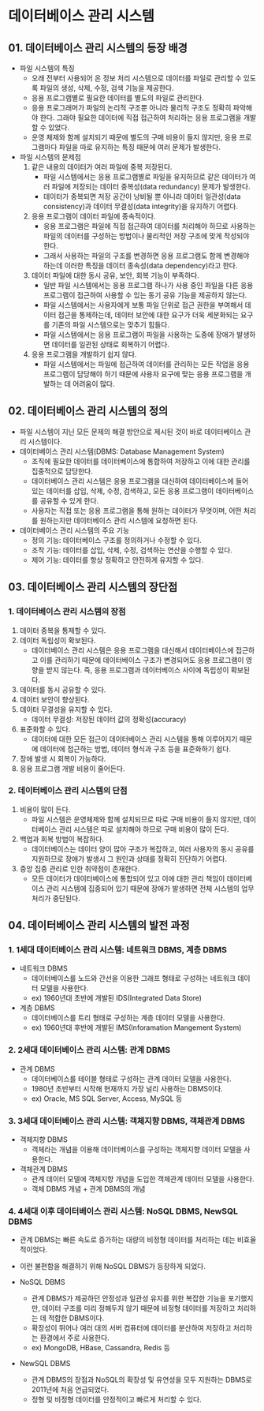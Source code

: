 # 데이터베이스 관리 시스템

## 01. 데이터베이스 관리 시스템의 등장 배경

- 파일 시스템의 특징
  - 오래 전부터 사용되어 온 정보 처리 시스템으로 데이터를 파일로 관리할 수 있도록 파일의 생성, 삭제, 수정, 검색 기능을 제공한다.
  - 응용 프로그램별로 필요한 데이터를 별도의 파일로 관리한다.
  - 응용 프로그래머가 파일의 논리적 구조뿐 아니라 물리적 구조도 정확히 파악해야 한다. 그래야 필요한 데이터에 직접 접근하여 처리하는 응용 프로그램을 개발할 수 있었다.
  - 운영 체제와 함께 설치되기 때문에 별도의 구매 비용이 들지 않지만, 응용 프로그램마다 파일을 따로 유지하는 특징 때문에 여러 문제가 발생한다.
- 파일 시스템의 문제점
  1. 같은 내용의 데이터가 여러 파일에 중복 저장된다.
     - 파일 시스템에서는 응용 프로그램별로 파일을 유지하므로 같은 데이터가 여러 파일에 저장되는 데이터 중복성(data redundancy) 문제가 발생한다.
     - 데이터가 중복되면 저장 공간이 낭비될 뿐 아니라 데이터 일관성(data consistency)과 데이터 무결성(data integrity)을 유지하기 어렵다.
  2. 응용 프로그램이 데이터 파일에 종속적이다.
     - 응용 프로그램은 파일에 직접 접근하여 데이터를 처리해야 하므로 사용하는 파일의 데이터를 구성하는 방법이나 물리적인 저장 구조에 맞게 작성되야 한다.
     - 그래서 사용하는 파일의 구조를 변경하면 응용 프로그램도 함께 변경해야 하는데 이러한 특징을 데이터 종속성(data dependency)라고 한다.
  3. 데이터 파일에 대한 동시 공유, 보안, 회복 기능이 부족하다.
     - 일반 파일 시스템에서는 응용 프로그램 하나가 사용 중인 파일을 다른 응용 프로그램이 접근하여 사용할 수 있는 동기 공유 기능을 제공하지 않는다.
     - 파일 시스템에서는 사용자에게 보통 파일 단위로 접근 권한을 부여해서 데이터 접근을 통제하는데, 데이터 보안에 대한 요구가 더욱 세분화되는 요구를 기존의 파일 시스템으로는 맞추기 힘들다.
     - 파일 시스템에서는 응용 프로그램이 파일을 사용하는 도중에 장애가 발생하면 데이터를 일관된 상태로 회복하기 어렵다.
  4. 응용 프로그램을 개발하기 쉽지 않다.
     - 파일 시스템에서는 파일에 접근하여 데이터를 관리하는 모든 작업을 응용 프로그램이 담당해야 하기 때문에 사용자 요구에 맞는 응용 프로그램을 개발하는 데 어려움이 많다.

## 02. 데이터베이스 관리 시스템의 정의

- 파일 시스템이 지닌 모든 문제의 해결 방안으로 제시된 것이 바로 데이터베이스 관리 시스템이다.
- 데이터베이스 관리 시스템(DBMS: Database Management System)
  - 조직에 필요한 데이터를 데이터베이스에 통합하여 저장하고 이에 대한 관리를 집중적으로 담당한다.
  - 데이터베이스 관리 시스템은 응용 프로그램을 대신하여 데이터베이스에 들어 있는 데이터를 삽입, 삭제, 수정, 검색하고, 모든 응용 프로그램이 데이터베이스를 공유할 수 있게 한다.
  - 사용자는 직접 또는 응용 프로그램을 통해 원하는 데이터가 무엇이며, 어떤 처리를 원하는지만 데이터베이스 관리 시스템에 요청하면 된다.
- 데이터베이스 관리 시스템의 주요 기능
  - 정의 기능: 데이터베이스 구조를 정의하거나 수정할 수 있다.
  - 조작 기능: 데이터를 삽입, 삭제, 수정, 검색하는 연산을 수행할 수 있다.
  - 제어 기능: 데이터를 항상 정확하고 안전하게 유지할 수 있다.

## 03. 데이터베이스 관리 시스템의 장단점

### 1. 데이터베이스 관리 시스템의 장점

1. 데이터 중복을 통제할 수 있다.
2. 데이터 독립성이 확보된다.
   - 데이터베이스 관리 시스템은 응용 프로그램을 대신해서 데이터베이스에 접근하고 이를 관리하기 때문에 데이터베이스 구조가 변경되어도 응용 프로그램이 영향을 받지 않는다. 즉, 응용 프로그램과 데이터베이스 사이에 독립성이 확보된다.
3. 데이터를 동시 공유할 수 있다.
4. 데이터 보안이 향상된다.
5. 데이터 무결성을 유지할 수 있다.
   - 데이터 무결성: 저장된 데이터 값의 정확성(accuracy)
6. 표준화할 수 있다.
   - 데이터에 대한 모든 접근이 데이터베이스 관리 시스템을 통해 이루어지기 때문에 데이터에 접근하는 방법, 데이터 형식과 구조 등을 표준화하기 쉽다.
7. 장애 발생 시 회복이 가능하다.
8. 응용 프로그램 개발 비용이 줄어든다.

### 2. 데이터베이스 관리 시스템의 단점

1. 비용이 많이 든다.
   - 파일 시스템은 운영체제와 함께 설치되므로 따로 구매 비용이 들지 않지만, 데이터베이스 관리 시스템은 따로 설치해야 하므로 구매 비용이 많이 든다.
2. 백업과 회복 방법이 복잡하다.
   - 데이터베이스는 데이터 양이 많아 구조가 복잡하고, 여러 사용자의 동시 공유를 지원하므로 장애가 발생시 그 원인과 상태를 정확히 진단하기 어렵다.
3. 중앙 집중 관리로 인한 취약점이 존재한다.
   - 모든 데이터가 데이터베이스에 통합되어 있고 이에 대한 관리 책임이 데이터베이스 관리 시스템에 집중되어 있기 때문에 장애가 발생하면 전체 시스템의 업무 처리가 중단된다.

## 04. 데이터베이스 관리 시스템의 발전 과정

### 1. 1세대 데이터베이스 관리 시스템: 네트워크 DBMS, 계층 DBMS

- 네트워크 DBMS
  - 데이터베이스를 노드와 간선을 이용한 그래프 형태로 구성하는 네트워크 데이터 모델을 사용한다.
  - ex) 1960년대 초반에 개발된 IDS(Integrated Data Store)
- 계층 DBMS
  - 데이터베이스를 트리 형태로 구성하는 계층 데이터 모델을 사용한다.
  - ex) 1960년대 후반에 개발된 IMS(Inforamation Mangement System)

### 2. 2세대 데이터베이스 관리 시스템: 관계 DBMS

- 관계 DBMS
  - 데이터베이스를 테이블 형태로 구성하는 관계 데이터 모델을 사용한다.
  - 1980년 초반부터 시작해 현재까지 가장 널리 사용하는 DBMS이다.
  - ex) Oracle, MS SQL Server, Access, MySQL 등

### 3. 3세대 데이터베이스 관리 시스템: 객체지향 DBMS, 객체관계 DBMS

- 객체지향 DBMS
  - 객체라는 개념을 이용해 데이터베이스를 구성하는 객체지향 데이터 모델을 사용한다.
- 객체관계 DBMS
  - 관계 데이터 모델에 객체지향 개념을 도입한 객체관계 데이터 모델을 사용한다.
  - 객체 DBMS 개념 + 관계 DBMS의 개념

### 4. 4세대 이후 데이터베이스 관리 시스템: NoSQL DBMS, NewSQL DBMS

- 관계 DBMS는 빠른 속도로 증가하는 대량의 비정형 데이터를 처리하는 데는 비효율적이었다.
- 이런 불편함을 해결하기 위해 NoSQL DBMS가 등장하게 되었다.
- NoSQL DBMS
  - 관계 DBMS가 제공하던 안정성과 일관성 유지를 위한 복잡한 기능을 포기했지만, 데이터 구조를 미리 정해두지 않기 때문에 비정형 데이터를 저장하고 처리하는 데 적합한 DBMS이다.
  - 확장성이 뛰어나 여러 대의 서버 컴퓨터에 데이터를 분산하여 저장하고 처리하는 환경에서 주로 사용한다.
  - ex) MongoDB, HBase, Cassandra, Redis 등

- NewSQL DBMS
  - 관계 DBMS의 장점과 NoSQL의 확장성 및 유연성을 모두 지원하는 DBMS로 2011년에 처음 언급되었다.
  - 정형 및 비정형 데이터를 안정적이고 빠르게 처리할 수 있다.